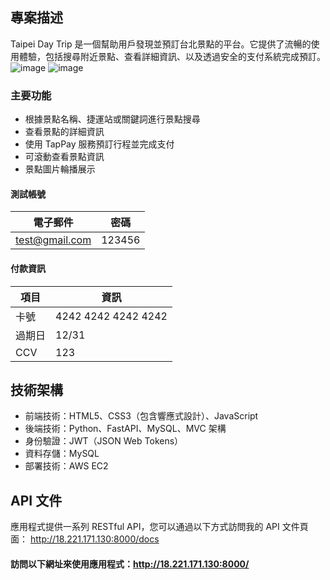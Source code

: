 ## 專案描述
Taipei Day Trip 是一個幫助用戶發現並預訂台北景點的平台。它提供了流暢的使用體驗，包括搜尋附近景點、查看詳細資訊、以及透過安全的支付系統完成預訂。
![image](https://github.com/user-attachments/assets/6133cd56-2d6c-4ef2-b794-a8c4a2144524)
![image](https://github.com/user-attachments/assets/28fdc29b-3f06-4181-8f25-b6a3606999af)


### 主要功能

- 根據景點名稱、捷運站或關鍵詞進行景點搜尋
- 查看景點的詳細資訊
- 使用 TapPay 服務預訂行程並完成支付
- 可滾動查看景點資訊
- 景點圖片輪播展示


#### 測試帳號

|電子郵件     | 密碼 |
|------------------|----------|
| test@gmail.com    | 123456 |

#### 付款資訊
|項目   | 資訊 |
|------------------|----------|
| 卡號   | 4242 4242 4242 4242 |
| 過期日   |12/31 |
|CCV   | 123|




## 技術架構

- 前端技術：HTML5、CSS3（包含響應式設計）、JavaScript
- 後端技術：Python、FastAPI、MySQL、MVC 架構
- 身份驗證：JWT（JSON Web Tokens）
- 資料存儲：MySQL
- 部署技術：AWS EC2



## API 文件
應用程式提供一系列 RESTful API，您可以通過以下方式訪問我的 API 文件頁面： http://18.221.171.130:8000/docs




#### 訪問以下網址來使用應用程式：http://18.221.171.130:8000/


